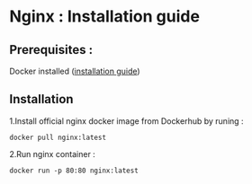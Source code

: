 # Nginx : Installation guide

## Prerequisites :

Docker installed (<a href="https://github.com/Ramy99-dev/docker-training/blob/master/1.installation-guide.md">installation guide</a>)

## Installation 

1.Install official nginx docker image from Dockerhub by runing :
```
docker pull nginx:latest
```

2.Run nginx container :
```
docker run -p 80:80 nginx:latest
```


